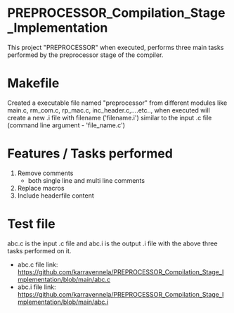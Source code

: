 # PREPROCESSOR_Compilation_Stage_Implementation
This project "PREPROCESSOR" when executed, performs three main tasks performed by the preprocessor stage of the compiler.
# Makefile
Created a executable file named "preprocessor" from different modules like main.c, rm_com.c, rp_mac.c, inc_header.c,....etc.., when executed will create a new .i file with filename ('filename.i') similar to the input .c file (command line argument - 'file_name.c') 
# Features / Tasks performed
1. Remove comments
   - both single line and multi line comments
2. Replace macros
3. Include headerfile content
# Test file
abc.c is the input .c file and abc.i is the output .i file with the above three tasks performed on it.
- abc.c file link:  https://github.com/karravennela/PREPROCESSOR_Compilation_Stage_Implementation/blob/main/abc.c
- abc.i file link: https://github.com/karravennela/PREPROCESSOR_Compilation_Stage_Implementation/blob/main/abc.i
